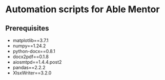 # Automation scripts for Able Mentor

## Prerequisites
- matplotlib==3.7.1
- numpy==1.24.2
- python-docx==0.8.1
- docx2pdf==0.1.8
- aiosmtpd==1.4.4.post2
- pandas==2.2.2
- XlsxWriter==3.2.0
